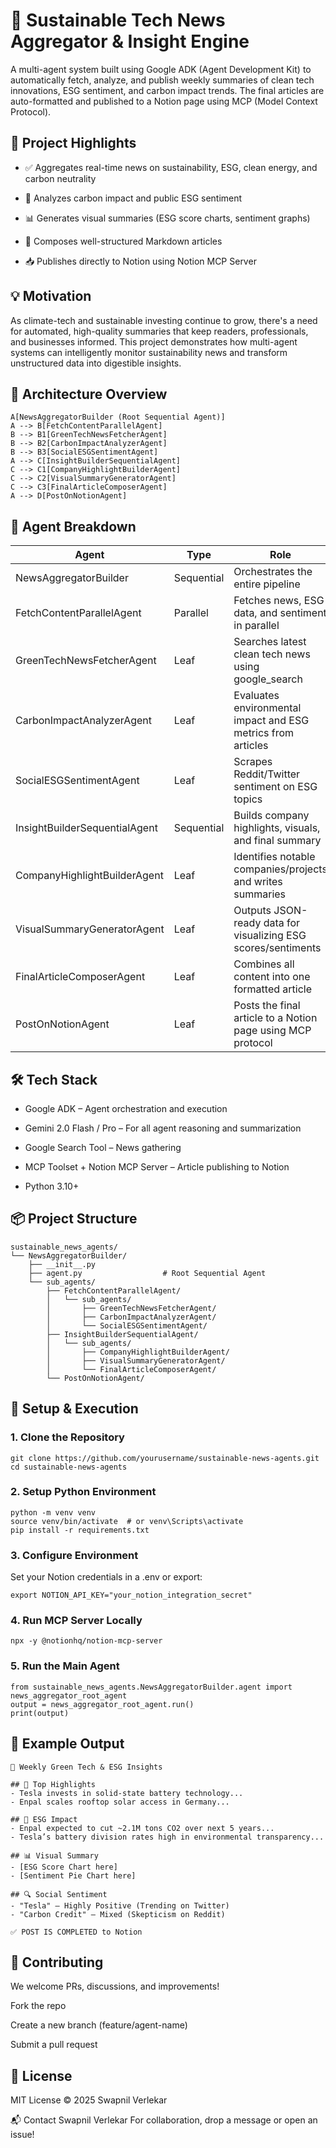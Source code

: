 # 🌿 Sustainable Tech News Aggregator & Insight Engine
A multi-agent system built using Google ADK (Agent Development Kit) to automatically fetch, analyze, and publish weekly summaries of clean tech innovations, ESG sentiment, and carbon impact trends. The final articles are auto-formatted and published to a Notion page using MCP (Model Context Protocol).

## 🚀 Project Highlights
- ✅ Aggregates real-time news on sustainability, ESG, clean energy, and carbon neutrality

- 🧠 Analyzes carbon impact and public ESG sentiment

- 📊 Generates visual summaries (ESG score charts, sentiment graphs)

- 📝 Composes well-structured Markdown articles

- 📥 Publishes directly to Notion using Notion MCP Server

## 💡 Motivation
As climate-tech and sustainable investing continue to grow, there's a need for automated, high-quality summaries that keep readers, professionals, and businesses informed. This project demonstrates how multi-agent systems can intelligently monitor sustainability news and transform unstructured data into digestible insights.

## 🧱 Architecture Overview

    A[NewsAggregatorBuilder (Root Sequential Agent)]
    A --> B[FetchContentParallelAgent]
    B --> B1[GreenTechNewsFetcherAgent]
    B --> B2[CarbonImpactAnalyzerAgent]
    B --> B3[SocialESGSentimentAgent]
    A --> C[InsightBuilderSequentialAgent]
    C --> C1[CompanyHighlightBuilderAgent]
    C --> C2[VisualSummaryGeneratorAgent]
    C --> C3[FinalArticleComposerAgent]
    A --> D[PostOnNotionAgent]

## 🧠 Agent Breakdown
|Agent|	Type|	Role|
|---|---|---|
|NewsAggregatorBuilder|	Sequential|	Orchestrates the entire pipeline|
|FetchContentParallelAgent|	Parallel|	Fetches news, ESG data, and sentiment in parallel|
|GreenTechNewsFetcherAgent|	Leaf|	Searches latest clean tech news using google_search|
|CarbonImpactAnalyzerAgent|	Leaf|	Evaluates environmental impact and ESG metrics from articles|
|SocialESGSentimentAgent|	Leaf|	Scrapes Reddit/Twitter sentiment on ESG topics|
|InsightBuilderSequentialAgent|	Sequential|	Builds company highlights, visuals, and final summary|
|CompanyHighlightBuilderAgent|	Leaf|	Identifies notable companies/projects and writes summaries|
|VisualSummaryGeneratorAgent|	Leaf|	Outputs JSON-ready data for visualizing ESG scores/sentiments|
|FinalArticleComposerAgent|	Leaf|	Combines all content into one formatted article|
|PostOnNotionAgent|	Leaf|	Posts the final article to a Notion page using MCP protocol|

## 🛠️ Tech Stack
- Google ADK – Agent orchestration and execution

- Gemini 2.0 Flash / Pro – For all agent reasoning and summarization

- Google Search Tool – News gathering

- MCP Toolset + Notion MCP Server – Article publishing to Notion

- Python 3.10+

## 📦 Project Structure

```
sustainable_news_agents/
└── NewsAggregatorBuilder/
    ├── __init__.py
    ├── agent.py                  # Root Sequential Agent
    └── sub_agents/
        ├── FetchContentParallelAgent/
        │   └── sub_agents/
        │       ├── GreenTechNewsFetcherAgent/
        │       ├── CarbonImpactAnalyzerAgent/
        │       └── SocialESGSentimentAgent/
        ├── InsightBuilderSequentialAgent/
        │   └── sub_agents/
        │       ├── CompanyHighlightBuilderAgent/
        │       ├── VisualSummaryGeneratorAgent/
        │       └── FinalArticleComposerAgent/
        └── PostOnNotionAgent/
```

## 🧪 Setup & Execution

### 1. Clone the Repository
```
git clone https://github.com/yourusername/sustainable-news-agents.git
cd sustainable-news-agents
```
### 2. Setup Python Environment
```
python -m venv venv
source venv/bin/activate  # or venv\Scripts\activate
pip install -r requirements.txt
```
### 3. Configure Environment
Set your Notion credentials in a .env or export:

```
export NOTION_API_KEY="your_notion_integration_secret"
```
### 4. Run MCP Server Locally
```
npx -y @notionhq/notion-mcp-server
```
### 5. Run the Main Agent
```
from sustainable_news_agents.NewsAggregatorBuilder.agent import news_aggregator_root_agent
output = news_aggregator_root_agent.run()
print(output)
```

## 📖 Example Output
```
🌿 Weekly Green Tech & ESG Insights

## 🏢 Top Highlights
- Tesla invests in solid-state battery technology...
- Enpal scales rooftop solar access in Germany...

## 🌱 ESG Impact
- Enpal expected to cut ~2.1M tons CO2 over next 5 years...
- Tesla’s battery division rates high in environmental transparency...

## 📊 Visual Summary
- [ESG Score Chart here]
- [Sentiment Pie Chart here]

## 🔍 Social Sentiment
- "Tesla" – Highly Positive (Trending on Twitter)
- "Carbon Credit" – Mixed (Skepticism on Reddit)

✅ POST IS COMPLETED to Notion
```

## 🤝 Contributing
We welcome PRs, discussions, and improvements!

Fork the repo

Create a new branch (feature/agent-name)

Submit a pull request

## 📄 License
MIT License © 2025 Swapnil Verlekar

📬 Contact
Swapnil Verlekar
For collaboration, drop a message or open an issue!


